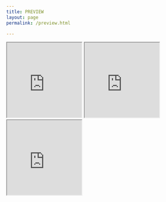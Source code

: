 ```yaml
---
title: PREVIEW
layout: page
permalink: /preview.html

---
```


<iframe src="http://stuartbriner.github.io/portland/G1_A1_pathway2" width="200" height="200" scrolling="yes">
</iframe>

<iframe src="http://stuartbriner.github.io/portland/G1_A1_about.html" width="200" height="200" scrolling="yes">
</iframe>



<iframe src="http://stuartbriner.github.io/portland/G1_A1_challenges.html" width="200" height="200" scrolling="yes">
</iframe>



